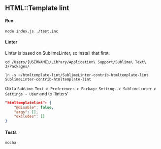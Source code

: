 ## HTML::Template lint

#### Run

```
node index.js ./test.inc
```

#### Linter

Linter is based on SublimeLinter, so install that first.

```
cd /Users/{USERNAME}/Library/Application\ Support/Sublime\ Text\ 3/Packages/

ln -s ~/htmltemplate-lint/SublimeLinter-contrib-htmltemplate-lint SublimeLinter-contrib-htmltemplate-lint
```

Go to `Sublime Text > Preferences > Package Settings > SublimeLinter > Settings - User` and to 'linters'

```json
"htmltemplatelint": {
    "@disable": false,
    "args": [],
    "excludes": []
}
```

#### Tests
```
mocha
```
